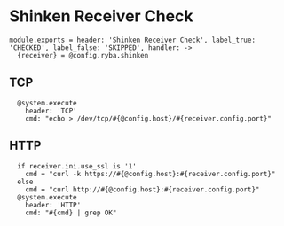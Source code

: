 
# Shinken Receiver Check

    module.exports = header: 'Shinken Receiver Check', label_true: 'CHECKED', label_false: 'SKIPPED', handler: ->
      {receiver} = @config.ryba.shinken

## TCP

      @system.execute
        header: 'TCP'
        cmd: "echo > /dev/tcp/#{@config.host}/#{receiver.config.port}"

## HTTP

      if receiver.ini.use_ssl is '1'
        cmd = "curl -k https://#{@config.host}:#{receiver.config.port}"
      else
        cmd = "curl http://#{@config.host}:#{receiver.config.port}"
      @system.execute
        header: 'HTTP'
        cmd: "#{cmd} | grep OK"
